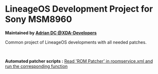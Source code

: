 # LineageOS Development Project for Sony MSM8960

**Maintained by [Adrian DC @XDA-Developers](http://forum.xda-developers.com/member.php?u=2233641)**

Common project of LineageOS developments with all needed patches.

<br />

**Automated patcher scripts :** [Read 'ROM Patcher' in roomservice.xml and run the corresponding function ](http://adriandc.github.io/android_development_shell_tools)
